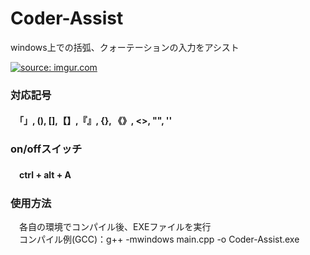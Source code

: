 <h1>Coder-Assist</h1>
<p>windows上での括弧、クォーテーションの入力をアシスト</p>

<a href="http://imgur.com/zzWZfYn"><img src="http://i.imgur.com/zzWZfYn.gif" title="source: imgur.com" /></a>
<h3>対応記号</h3>
<h4>　「」, (),  [],【】,『』, {}, 《》, <>, "", '' </h4>

<h3>on/offスイッチ</h3>
<h4>　ctrl + alt + A </h4>

<h3>使用方法</h3>
<p>　各自の環境でコンパイル後、EXEファイルを実行<br>
　コンパイル例(GCC)：g++ -mwindows main.cpp -o Coder-Assist.exe</p>
